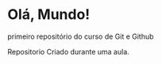 # Olá, Mundo!
 primeiro repositório do curso de Git e Github

 Repositorio Criado durante uma aula.
